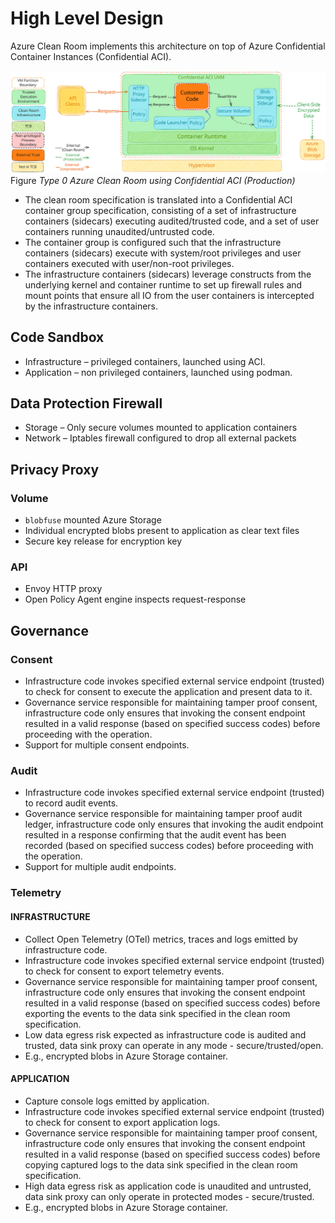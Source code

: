 # High Level Design
<!--
This section captures high-level design of Azure Clean Room Infrastructure.
Audience: Engineering
Prerequisites: Architectural Overview
-->
Azure Clean Room implements this architecture on top of Azure Confidential Container Instances (Confidential ACI).

![Type 0 Azure Clean Room using Confidential ACI](../assets/excalidraw/cleanroom_type0_custom_runtime.svg)
Figure *Type 0 Azure Clean Room using Confidential ACI (Production)*

- The clean room specification is translated into a Confidential ACI container group specification, consisting of a set of infrastructure containers (sidecars) executing audited/trusted code, and a set of user containers running unaudited/untrusted code.
- The container group is configured such that the infrastructure containers (sidecars) execute with system/root privileges and user containers executed with user/non-root privileges.
- The infrastructure containers (sidecars) leverage constructs from the underlying kernel and container runtime to set up firewall rules and mount points that ensure all IO from the user containers is intercepted by the infrastructure containers.

<!-- TODO: Add details about the options for customers to explicitly specify this external trust as part of the clean room specification.  -->

## Code Sandbox
<!-- TODO: Add high level design of the mechanisms used to realize a code sandbox. -->
- Infrastructure – privileged containers, launched using ACI.
- Application – non privileged containers, launched using podman.

## Data Protection Firewall
<!-- TODO: Add high level design of the mechanisms used to ensure interception of all traffic originating from within the sandbox. -->
- Storage – Only secure volumes mounted to application containers
- Network – Iptables firewall configured to drop all external packets

## Privacy Proxy

### Volume
<!-- TODO: Add high level design of the mechanism used to surface a “secure" mode hardened volume as a data source/sink for Azure Blob Storage. -->
- `blobfuse` mounted Azure Storage
- Individual encrypted blobs present to application as clear text files
- Secure key release for encryption key

### API
<!-- TODO: Add high level design of the mechanism used to surface a “open” mode hardened HTTP API endpoint. -->
- Envoy HTTP proxy
- Open Policy Agent engine inspects request-response

## Governance

### Consent
<!-- TODO: Add high level design of the mechanism used for runtime validation of consent for executing the application or presenting data. -->
- Infrastructure code invokes specified external service endpoint (trusted) to check for consent to execute the application and present data to it.
- Governance service responsible for maintaining tamper proof consent, infrastructure code only ensures that invoking the consent endpoint resulted in a valid response (based on specified success codes) before proceeding with the operation.
- Support for multiple consent endpoints.

### Audit
<!-- TODO: Add high level design of the mechanism used to log audit events and generate of an audit trail for all privileged operations performed inside the clean room. -->
- Infrastructure code invokes specified external service endpoint (trusted) to record audit events.
- Governance service responsible for maintaining tamper proof audit ledger, infrastructure code only ensures that invoking the audit endpoint resulted in a response confirming that the audit event has been recorded (based on specified success codes) before proceeding with the operation.
- Support for multiple audit endpoints.

### Telemetry

#### INFRASTRUCTURE
<!-- TODO: Add high level design of the mechanism used to govern and emit telemetry about the infrastructure. -->
- Collect Open Telemetry (OTel) metrics, traces and logs emitted by infrastructure code.
- Infrastructure code invokes specified external service endpoint (trusted) to check for consent to export telemetry events.
- Governance service responsible for maintaining tamper proof consent, infrastructure code only ensures that invoking the consent endpoint resulted in a valid response (based on specified success codes) before exporting the events to the data sink specified in the clean room specification.
- Low data egress risk expected as infrastructure code is audited and trusted, data sink proxy can operate in any mode - secure/trusted/open.
- E.g., encrypted blobs in Azure Storage container.

#### APPLICATION
<!-- TODO: Add high level design of the mechanism used to govern and emit application logs. -->
- Capture console logs emitted by application.
- Infrastructure code invokes specified external service endpoint (trusted) to check for consent to export application logs.
- Governance service responsible for maintaining tamper proof consent, infrastructure code only ensures that invoking the consent endpoint resulted in a valid response (based on specified success codes) before copying captured logs to the data sink specified in the clean room specification.
- High data egress risk as application code is unaudited and untrusted, data sink proxy can only operate in protected modes - secure/trusted.
- E.g., encrypted blobs in Azure Storage container.
